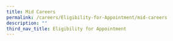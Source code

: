 ```yaml
---
title: Mid Careers
permalink: /careers/Eligibility-for-Appointment/mid-careers
description: ""
third_nav_title: Eligibility for Appointment
---
```

